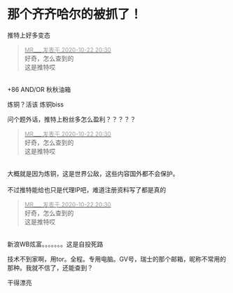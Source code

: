 # 那个齐齐哈尔的被抓了！


推特上好多变态

<div class="quote"><blockquote><font size="2"><a href="https://www.hostloc.com/forum.php?mod=redirect&amp;goto=findpost&amp;pid=9337857&amp;ptid=757341" target="_blank"><font color="#999999">MR___ 发表于 2020-10-22 20:30</font></a></font><br />
好奇，怎么查到的<br />
这是推特哎</blockquote></div><br />
+86 AND/OR 秋秋油箱

炼铜？活该 炼铜biss

问个题外话，推特上粉丝多怎么盈利？？？？？

<div class="quote"><blockquote><font size="2"><a href="https://www.hostloc.com/forum.php?mod=redirect&amp;goto=findpost&amp;pid=9337857&amp;ptid=757341" target="_blank"><font color="#999999">MR___ 发表于 2020-10-22 20:30</font></a></font><br />
好奇，怎么查到的<br />
这是推特哎</blockquote></div><br />
大概就是因为炼铜，这是世界公敌，这些内容国外都不会保护。<br />
<br />
不过推特能给也只是代理IP吧，难道注册资料写了都是真的<img src="static/image/smiley/default/sweat.gif" smilieid="10" border="0" alt="" />

<div class="quote"><blockquote><font size="2"><a href="https://www.hostloc.com/forum.php?mod=redirect&amp;goto=findpost&amp;pid=9337857&amp;ptid=757341" target="_blank"><font color="#999999">MR___ 发表于 2020-10-22 20:30</font></a></font><br />
好奇，怎么查到的<br />
这是推特哎</blockquote></div><br />
新浪WB炫富。。。。。。。这是自投死路

技术不到家啊，用tor。全程。专用电脑。GV号，瑞士的那个邮箱，昵称不常用的那种。我就不信了，还能查到？

干得漂亮
